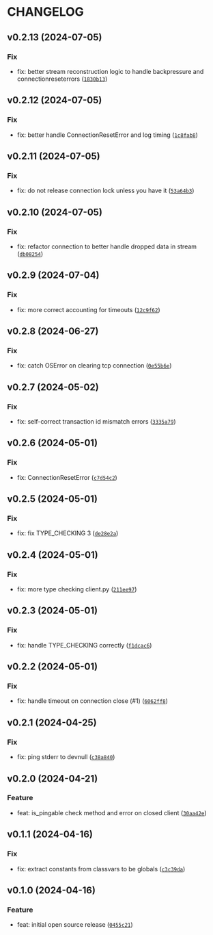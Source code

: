 # CHANGELOG



## v0.2.13 (2024-07-05)

### Fix

* fix: better stream reconstruction logic to handle backpressure and connectionreseterrors ([`1830b13`](https://github.com/tutorintelligence/tcp-modbus-aio/commit/1830b13ca5ebe5dfdfde4a7d840730ea8ae6c166))


## v0.2.12 (2024-07-05)

### Fix

* fix: better handle ConnectionResetError and log timing ([`1c8fab8`](https://github.com/tutorintelligence/tcp-modbus-aio/commit/1c8fab8087aac3c10252a261c47199e7d6cc4e5f))


## v0.2.11 (2024-07-05)

### Fix

* fix: do not release connection lock unless you have it ([`53a64b3`](https://github.com/tutorintelligence/tcp-modbus-aio/commit/53a64b38a4accd917424181dc5a584b83f88100d))


## v0.2.10 (2024-07-05)

### Fix

* fix: refactor connection to better handle dropped data in stream ([`db08254`](https://github.com/tutorintelligence/tcp-modbus-aio/commit/db0825429192317678aa72b02f41262bb87e0600))


## v0.2.9 (2024-07-04)

### Fix

* fix: more correct accounting for timeouts ([`12c9f62`](https://github.com/tutorintelligence/tcp-modbus-aio/commit/12c9f62efc9c07daf4fe21a5515e0c69cb7e6cc7))


## v0.2.8 (2024-06-27)

### Fix

* fix: catch OSError on clearing tcp connection ([`0e55b6e`](https://github.com/tutorintelligence/tcp-modbus-aio/commit/0e55b6eea275f77c31fc784a785dca48241d6a03))


## v0.2.7 (2024-05-02)

### Fix

* fix: self-correct transaction id mismatch errors ([`3335a79`](https://github.com/tutorintelligence/tcp-modbus-aio/commit/3335a79933579e600b0ae56ecd94ac5998295ead))


## v0.2.6 (2024-05-01)

### Fix

* fix: ConnectionResetError ([`c7d54c2`](https://github.com/tutorintelligence/tcp-modbus-aio/commit/c7d54c2590f363527ac2d5e969be4c5bec68841f))


## v0.2.5 (2024-05-01)

### Fix

* fix: fix TYPE_CHECKING 3 ([`de28e2a`](https://github.com/tutorintelligence/tcp-modbus-aio/commit/de28e2a7c88bff9498a16ef77e2796f72a24b57a))


## v0.2.4 (2024-05-01)

### Fix

* fix: more type checking client.py ([`211ee97`](https://github.com/tutorintelligence/tcp-modbus-aio/commit/211ee979fa235215818ed68418e8879a7398551a))


## v0.2.3 (2024-05-01)

### Fix

* fix: handle TYPE_CHECKING correctly ([`f1dcac6`](https://github.com/tutorintelligence/tcp-modbus-aio/commit/f1dcac6ab52b25441f651becf8e20006fe6ffd20))


## v0.2.2 (2024-05-01)

### Fix

* fix: handle timeout on connection close (#1) ([`6062ff8`](https://github.com/tutorintelligence/tcp-modbus-aio/commit/6062ff84dd4c6ce69d91603f2869ec86560d49ee))


## v0.2.1 (2024-04-25)

### Fix

* fix: ping stderr to devnull ([`c38a840`](https://github.com/tutorintelligence/tcp-modbus-aio/commit/c38a840539db714ac27e293eacf153d573e4bf2f))


## v0.2.0 (2024-04-21)

### Feature

* feat: is_pingable check method and error on closed client ([`30aa42e`](https://github.com/tutorintelligence/tcp-modbus-aio/commit/30aa42e47ef7d2e0b1f3cea0a77dc464d389e0f3))


## v0.1.1 (2024-04-16)

### Fix

* fix: extract constants from classvars to be globals ([`c3c39da`](https://github.com/tutorintelligence/tcp-modbus-aio/commit/c3c39da0eedf1d84fbc8cad9d71147c01fd094c9))


## v0.1.0 (2024-04-16)

### Feature

* feat: initial open source release ([`0455c21`](https://github.com/tutorintelligence/tcp-modbus-aio/commit/0455c2111e76a60503f5ea140d2d5ed1d684bc80))
